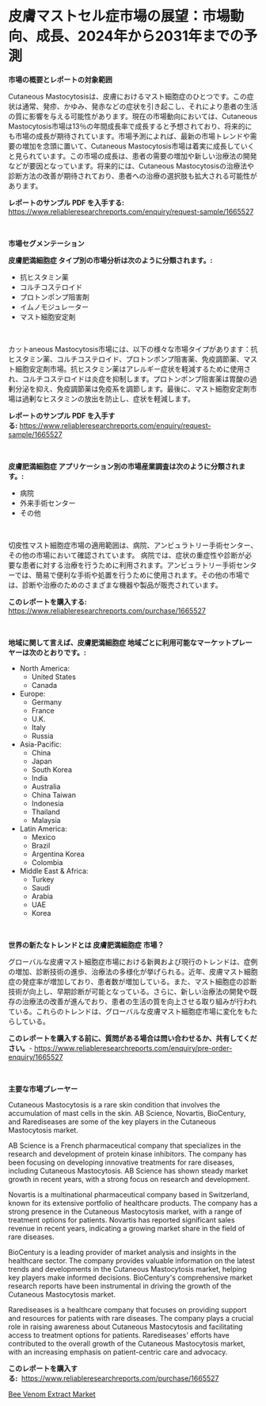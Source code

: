 <p><h1>皮膚マストセル症市場の展望：市場動向、成長、2024年から2031年までの予測</h1></p><p><strong>市場の概要とレポートの対象範囲</strong></p>
<p><p>Cutaneous Mastocytosisは、皮膚におけるマスト細胞症のひとつです。この症状は通常、発疹、かゆみ、発赤などの症状を引き起こし、それにより患者の生活の質に影響を与える可能性があります。現在の市場動向においては、Cutaneous Mastocytosis市場は13％の年間成長率で成長すると予想されており、将来的にも市場の成長が期待されています。市場予測によれば、最新の市場トレンドや需要の増加を念頭に置いて、Cutaneous Mastocytosis市場は着実に成長していくと見られています。この市場の成長は、患者の需要の増加や新しい治療法の開発などが要因となっています。将来的には、Cutaneous Mastocytosisの治療法や診断方法の改善が期待されており、患者への治療の選択肢も拡大される可能性があります。</p></p>
<p><strong>レポートのサンプル PDF を入手する:</strong> <a href="https://www.reliableresearchreports.com/enquiry/request-sample/1665527">https://www.reliableresearchreports.com/enquiry/request-sample/1665527</a></p>
<p>&nbsp;</p>
<p><strong>市場セグメンテーション</strong></p>
<p><strong>皮膚肥満細胞症 タイプ別の市場分析は次のように分類されます。:</strong></p>
<p><ul><li>抗ヒスタミン薬</li><li>コルチコステロイド</li><li>プロトンポンプ阻害剤</li><li>イムノモジュレーター</li><li>マスト細胞安定剤</li></ul></p>
<p>&nbsp;</p>
<p><p>カットaneous Mastocytosis市場には、以下の様々な市場タイプがあります：抗ヒスタミン薬、コルチコステロイド、プロトンポンプ阻害薬、免疫調節薬、マスト細胞安定剤市場。抗ヒスタミン薬はアレルギー症状を軽減するために使用され、コルチコステロイドは炎症を抑制します。プロトンポンプ阻害薬は胃酸の過剰分泌を抑え、免疫調節薬は免疫系を調節します。最後に、マスト細胞安定剤市場は過剰なヒスタミンの放出を防止し、症状を軽減します。</p></p>
<p><strong>レポートのサンプル PDF を入手する:</strong>&nbsp;<a href="https://www.reliableresearchreports.com/enquiry/request-sample/1665527">https://www.reliableresearchreports.com/enquiry/request-sample/1665527</a></p>
<p>&nbsp;</p>
<p><strong> 皮膚肥満細胞症 アプリケーション別の市場産業調査は次のように分類されます。:</strong></p>
<p><ul><li>病院</li><li>外来手術センター</li><li>その他</li></ul></p>
<p>&nbsp;</p>
<p><p>切皮性マスト細胞症市場の適用範囲は、病院、アンビュラトリー手術センター、その他の市場において確認されています。 病院では、症状の重症性や診断が必要な患者に対する治療を行うために利用されます。アンビュラトリー手術センターでは、簡易で便利な手術や処置を行うために使用されます。その他の市場では、診断や治療のためのさまざまな機器や製品が販売されています。</p></p>
<p><strong>このレポートを購入する:</strong>&nbsp; <a href="https://www.reliableresearchreports.com/purchase/1665527">https://www.reliableresearchreports.com/purchase/1665527</a></p>
<p>&nbsp;</p>
<p><strong>地域に関して言えば、皮膚肥満細胞症 地域ごとに利用可能なマーケットプレーヤーは次のとおりです。:</strong></p>
<p><ul>
    <li>
        North America:
        <ul>
            <li>United States</li>
            <li>Canada</li>
        </ul>
    </li>
    <li>
        Europe:
        <ul>
            <li>Germany</li>
            <li>France</li>
            <li>U.K.</li>
            <li>Italy</li>
            <li>Russia</li>
        </ul>
    </li>
    <li>
        Asia-Pacific:
        <ul>
            <li>China</li>
            <li>Japan</li>
            <li>South Korea</li>
            <li>India</li>
            <li>Australia</li>
            <li>China Taiwan</li>
            <li>Indonesia</li>
            <li>Thailand</li>
            <li>Malaysia</li>
        </ul>
    </li>
    <li>
        Latin America:
        <ul>
            <li>Mexico</li>
            <li>Brazil</li>
            <li>Argentina Korea</li>
            <li>Colombia</li>
        </ul>
    </li>
    <li>
        Middle East & Africa:
        <ul>
            <li>Turkey</li>
            <li>Saudi</li>
            <li>Arabia</li>
            <li>UAE</li>
            <li>Korea</li>
        </ul>
    </li>
    </ul></p>
<p>&nbsp;</p>
<p><strong>世界の新たなトレンドとは 皮膚肥満細胞症 市場？</strong></p>
<p><p>グローバルな皮膚マスト細胞症市場における新興および現行のトレンドは、症例の増加、診断技術の進歩、治療法の多様化が挙げられる。近年、皮膚マスト細胞症の発症率が増加しており、患者数が増加している。また、マスト細胞症の診断技術が向上し、早期診断が可能となっている。さらに、新しい治療法の開発や既存の治療法の改善が進んでおり、患者の生活の質を向上させる取り組みが行われている。これらのトレンドは、グローバルな皮膚マスト細胞症市場に変化をもたらしている。</p></p>
<p><strong>このレポートを購入する前に、質問がある場合は問い合わせるか、共有してください。</strong>- <a href="https://www.reliableresearchreports.com/enquiry/pre-order-enquiry/1665527">https://www.reliableresearchreports.com/enquiry/pre-order-enquiry/1665527</a></p>
<p>&nbsp;</p>
<p><strong>主要な市場プレーヤー</strong></p>
<p><p>Cutaneous Mastocytosis is a rare skin condition that involves the accumulation of mast cells in the skin. AB Science, Novartis, BioCentury, and Rarediseases are some of the key players in the Cutaneous Mastocytosis market.</p><p>AB Science is a French pharmaceutical company that specializes in the research and development of protein kinase inhibitors. The company has been focusing on developing innovative treatments for rare diseases, including Cutaneous Mastocytosis. AB Science has shown steady market growth in recent years, with a strong focus on research and development.</p><p>Novartis is a multinational pharmaceutical company based in Switzerland, known for its extensive portfolio of healthcare products. The company has a strong presence in the Cutaneous Mastocytosis market, with a range of treatment options for patients. Novartis has reported significant sales revenue in recent years, indicating a growing market share in the field of rare diseases.</p><p>BioCentury is a leading provider of market analysis and insights in the healthcare sector. The company provides valuable information on the latest trends and developments in the Cutaneous Mastocytosis market, helping key players make informed decisions. BioCentury's comprehensive market research reports have been instrumental in driving the growth of the Cutaneous Mastocytosis market.</p><p>Rarediseases is a healthcare company that focuses on providing support and resources for patients with rare diseases. The company plays a crucial role in raising awareness about Cutaneous Mastocytosis and facilitating access to treatment options for patients. Rarediseases' efforts have contributed to the overall growth of the Cutaneous Mastocytosis market, with an increasing emphasis on patient-centric care and advocacy.</p></p>
<p><strong>このレポートを購入する:</strong>&nbsp;&nbsp;<a href="https://www.reliableresearchreports.com/purchase/1665527">https://www.reliableresearchreports.com/purchase/1665527</a></p>
<p><p><a href="https://crocus-run-b5a.notion.site/Bee-Venom-Extract-Market-Research-Report-Provides-Critical-Insights-that-can-help-Shape-Business-Dev-7091382f3e02400f9337d8af74e5e28e">Bee Venom Extract Market</a></p></p>